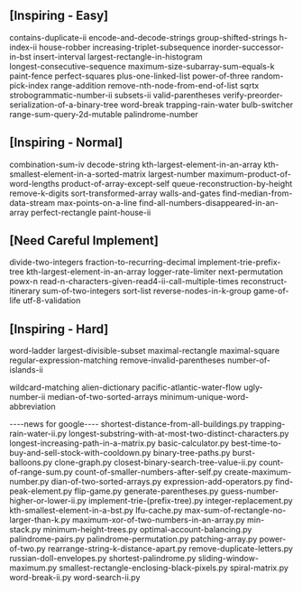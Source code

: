 ## [Inspiring - Easy]
contains-duplicate-ii
encode-and-decode-strings
group-shifted-strings
h-index-ii
house-robber
increasing-triplet-subsequence
inorder-successor-in-bst
insert-interval
largest-rectangle-in-histogram  
longest-consecutive-sequence
maximum-size-subarray-sum-equals-k
paint-fence
perfect-squares
plus-one-linked-list
power-of-three
random-pick-index
range-addition
remove-nth-node-from-end-of-list
sqrtx
strobogrammatic-number-ii
subsets-ii
valid-parentheses
verify-preorder-serialization-of-a-binary-tree
word-break
trapping-rain-water
bulb-switcher
range-sum-query-2d-mutable
palindrome-number

## [Inspiring - Normal]
combination-sum-iv
decode-string
kth-largest-element-in-an-array
kth-smallest-element-in-a-sorted-matrix
largest-number
maximum-product-of-word-lengths
product-of-array-except-self
queue-reconstruction-by-height
remove-k-digits
sort-transformed-array
walls-and-gates
find-median-from-data-stream
max-points-on-a-line
find-all-numbers-disappeared-in-an-array
perfect-rectangle
paint-house-ii


## [Need Careful Implement]
divide-two-integers
fraction-to-recurring-decimal
implement-trie-prefix-tree
kth-largest-element-in-an-array
logger-rate-limiter
next-permutation
powx-n
read-n-characters-given-read4-ii-call-multiple-times
reconstruct-itinerary
sum-of-two-integers
sort-list
reverse-nodes-in-k-group
game-of-life
utf-8-validation


## [Inspiring - Hard]
word-ladder
largest-divisible-subset
maximal-rectangle
maximal-square
regular-expression-matching
remove-invalid-parentheses
number-of-islands-ii


wildcard-matching
alien-dictionary
pacific-atlantic-water-flow
ugly-number-ii
median-of-two-sorted-arrays
minimum-unique-word-abbreviation



----news for google----
shortest-distance-from-all-buildings.py
trapping-rain-water-ii.py
longest-substring-with-at-most-two-distinct-characters.py
longest-increasing-path-in-a-matrix.py
basic-calculator.py
best-time-to-buy-and-sell-stock-with-cooldown.py
binary-tree-paths.py
burst-balloons.py
clone-graph.py
closest-binary-search-tree-value-ii.py
count-of-range-sum.py
count-of-smaller-numbers-after-self.py
create-maximum-number.py
dian-of-two-sorted-arrays.py
expression-add-operators.py
find-peak-element.py
flip-game.py
generate-parentheses.py
guess-number-higher-or-lower-ii.py
implement-trie-(prefix-tree).py
integer-replacement.py
kth-smallest-element-in-a-bst.py
lfu-cache.py
max-sum-of-rectangle-no-larger-than-k.py
maximum-xor-of-two-numbers-in-an-array.py
min-stack.py
minimum-height-trees.py
optimal-account-balancing.py
palindrome-pairs.py
palindrome-permutation.py
patching-array.py
power-of-two.py
rearrange-string-k-distance-apart.py
remove-duplicate-letters.py
russian-doll-envelopes.py
shortest-palindrome.py
sliding-window-maximum.py
smallest-rectangle-enclosing-black-pixels.py
spiral-matrix.py
word-break-ii.py
word-search-ii.py

